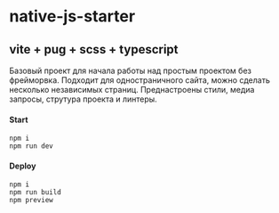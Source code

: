 # native-js-starter

## vite + pug + scss + typescript

Базовый проект для начала работы над простым проектом без фрейморвка. 
Подходит для одностраничного сайта, можно сделать несколько независимых страниц.
Преднастроены стили, медиа запросы, струтура проекта и линтеры.

#### Start
```
npm i
npm run dev
```

#### Deploy
```
npm i
npm run build
npm preview
```
